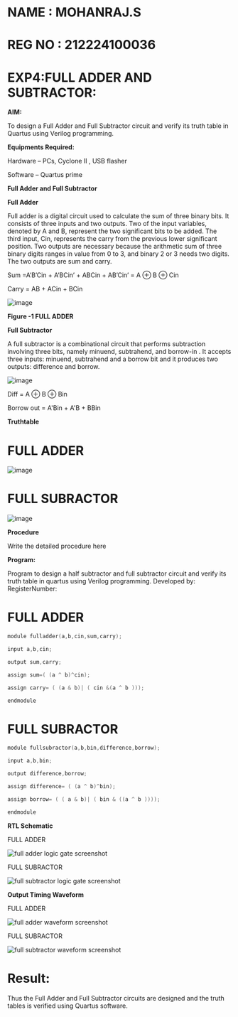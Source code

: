 # NAME : MOHANRAJ.S
# REG NO : 212224100036

# EXP4:FULL ADDER AND SUBTRACTOR:

**AIM:**

To design a Full Adder and Full Subtractor circuit and verify its truth table in Quartus using Verilog programming.

**Equipments Required:**

Hardware – PCs, Cyclone II , USB flasher

Software – Quartus prime

**Full Adder and Full Subtractor**

**Full Adder**

Full adder is a digital circuit used to calculate the sum of three binary bits. It consists of three inputs and two outputs. Two of the input variables, denoted by A and B, represent the two significant bits to be added. The third input, Cin, represents the carry from the previous lower significant position. Two outputs are necessary because the arithmetic sum of three binary digits ranges in value from 0 to 3, and binary 2 or 3 needs two digits. The two outputs are sum and carry.

Sum =A’B’Cin + A’BCin’ + ABCin + AB’Cin’ = A ⊕ B ⊕ Cin 

Carry = AB + ACin + BCin

![image](https://github.com/naavaneetha/FULL_ADDER_SUBTRACTOR/assets/154305477/0f30ba51-5ffb-4198-845f-18e054f675e7)

**Figure -1 FULL ADDER**

**Full Subtractor**

A full subtractor is a combinational circuit that performs subtraction involving three bits, namely minuend, subtrahend, and borrow-in . It accepts three inputs: minuend, subtrahend and a borrow bit and it produces two outputs: difference and borrow.

![image](https://github.com/naavaneetha/FULL_ADDER_SUBTRACTOR/assets/154305477/02b24f51-ab51-4304-9ad6-7b81ffc1ead5)

Diff = A ⊕ B ⊕ Bin 

Borrow out = A'Bin + A'B + BBin

**Truthtable**


# FULL ADDER

![image](https://github.com/user-attachments/assets/f498c445-fd3a-4e79-9e8a-3aabef86d2a4)


# FULL SUBRACTOR

![image](https://github.com/user-attachments/assets/26d770f8-64ef-4266-b758-8090fa9b32d4)


**Procedure**

Write the detailed procedure here

**Program:**

 Program to design a half subtractor and full subtractor circuit and verify its truth table in quartus using Verilog programming. Developed by: RegisterNumber:

# FULL ADDER
~~~C
module fulladder(a,b,cin,sum,carry);

input a,b,cin;

output sum,carry;

assign sum=( (a ^ b)^cin);

assign carry= ( (a & b)| ( cin &(a ^ b )));

endmodule
~~~

# FULL SUBRACTOR
~~~C
module fullsubractor(a,b,bin,difference,borrow);

input a,b,bin;

output difference,borrow;

assign difference= ( (a ^ b)^bin);

assign borrow= ( ( a & b)| ( bin & ((a ^ b ))));

endmodule
~~~

**RTL Schematic**

FULL ADDER

![full adder logic gate screenshot](https://github.com/user-attachments/assets/185d5335-bbd7-4078-b1eb-53173a2ecf28)



FULL SUBRACTOR


![full subtractor logic gate screenshot](https://github.com/user-attachments/assets/e62e8038-7a2e-4bb0-8c5a-ebee2e2b6c7e)


**Output Timing Waveform**

FULL ADDER

![full adder waveform screenshot](https://github.com/user-attachments/assets/b63e98de-4216-44ec-9102-82080407e08e)




FULL SUBRACTOR


![full subtractor waveform screenshot](https://github.com/user-attachments/assets/2a6a5327-cd60-40a5-8e0b-3a85be8bf88b)



# Result:

Thus the Full Adder and Full Subtractor circuits are designed and the truth tables is verified using Quartus software.



